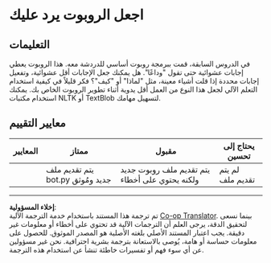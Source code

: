 <!--
CO_OP_TRANSLATOR_METADATA:
{
  "original_hash": "2efc4c2aba5ed06c780c05539c492ae3",
  "translation_date": "2025-08-29T14:22:21+00:00",
  "source_file": "6-NLP/2-Tasks/assignment.md",
  "language_code": "ar"
}
-->
# اجعل الروبوت يرد عليك

## التعليمات

في الدروس السابقة، قمت ببرمجة روبوت أساسي للدردشة معه. هذا الروبوت يعطي إجابات عشوائية حتى تقول "وداعًا". هل يمكنك جعل الإجابات أقل عشوائية، وتفعيل إجابات محددة إذا قلت أشياء معينة، مثل "لماذا" أو "كيف"؟ فكر قليلاً في كيفية استخدام التعلم الآلي لجعل هذا النوع من العمل أقل يدوية أثناء تطوير الروبوت الخاص بك. يمكنك استخدام مكتبات NLTK أو TextBlob لتسهيل مهامك.

## معايير التقييم

| المعايير | ممتاز                                         | مقبول                                           | يحتاج إلى تحسين         |
| -------- | --------------------------------------------- | ------------------------------------------------ | ----------------------- |
|          | يتم تقديم ملف bot.py جديد ومُوثق              | يتم تقديم ملف روبوت جديد ولكنه يحتوي على أخطاء   | لم يتم تقديم ملف        |

---

**إخلاء المسؤولية**:  
تم ترجمة هذا المستند باستخدام خدمة الترجمة الآلية [Co-op Translator](https://github.com/Azure/co-op-translator). بينما نسعى لتحقيق الدقة، يرجى العلم أن الترجمات الآلية قد تحتوي على أخطاء أو معلومات غير دقيقة. يجب اعتبار المستند الأصلي بلغته الأصلية هو المصدر الموثوق. للحصول على معلومات حساسة أو هامة، يُوصى بالاستعانة بترجمة بشرية احترافية. نحن غير مسؤولين عن أي سوء فهم أو تفسيرات خاطئة تنشأ عن استخدام هذه الترجمة.